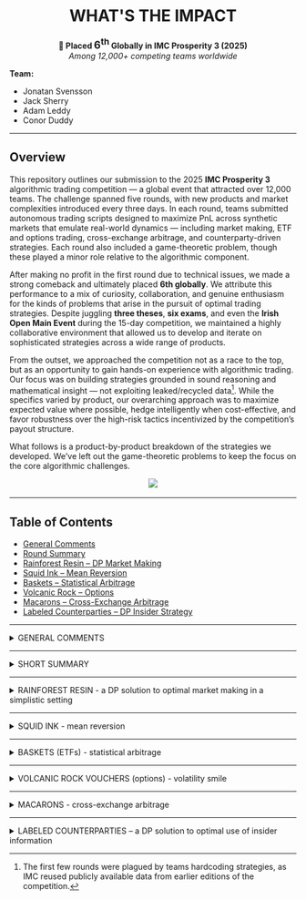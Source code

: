<h1 align="center">WHAT'S THE IMPACT</h1>

<p align="center">
  <strong>🏅 Placed <span style="font-size:1.3em;">6<sup>th</sup></span> Globally in IMC Prosperity 3 (2025)</strong><br>
  <em>Among 12,000+ competing teams worldwide</em>
</p>

**Team:**
- Jonatan Svensson  
- Jack Sherry  
- Adam Leddy  
- Conor Duddy  

---

## Overview

This repository outlines our submission to the 2025 **IMC Prosperity 3** algorithmic trading competition — a global event that attracted over 12,000 teams. The challenge spanned five rounds, with new products and market complexities introduced every three days. In each round, teams submitted autonomous trading scripts designed to maximize PnL across synthetic markets that emulate real-world dynamics — including market making, ETF and options trading, cross-exchange arbitrage, and counterparty-driven strategies. Each round also included a game-theoretic problem, though these played a minor role relative to the algorithmic component.

After making no profit in the first round due to technical issues, we made a strong comeback and ultimately placed **6th globally**. We attribute this performance to a mix of curiosity, collaboration, and genuine enthusiasm for the kinds of problems that arise in the pursuit of optimal trading strategies. Despite juggling **three theses**, **six exams**, and even the **Irish Open Main Event** during the 15-day competition, we maintained a highly collaborative environment that allowed us to develop and iterate on sophisticated strategies across a wide range of products.

From the outset, we approached the competition not as a race to the top, but as an opportunity to gain hands-on experience with algorithmic trading. Our focus was on building strategies grounded in sound reasoning and mathematical insight — not exploiting leaked/recycled data[^1]. While the specifics varied by product, our overarching approach was to maximize expected value where possible, hedge intelligently when cost-effective, and favor robustness over the high-risk tactics incentivized by the competition’s payout structure.

What follows is a product-by-product breakdown of the strategies we developed. We’ve left out the game-theoretic problems to keep the focus on the core algorithmic challenges.

<p align="center">
  <img src="images/prosperity_overview.png" width="600"/>
</p>

---

[^1]: The first few rounds were plagued by teams hardcoding strategies, as IMC reused publicly available data from earlier editions of the competition.


## Table of Contents

- [General Comments](#general-comments)
- [Round Summary](#round-summary)
- [Rainforest Resin – DP Market Making](#rainforest-resin)
- [Squid Ink – Mean Reversion](#squid-ink)
- [Baskets – Statistical Arbitrage](#baskets)
- [Volcanic Rock – Options](#volcanic-rock)
- [Macarons – Cross-Exchange Arbitrage](#macarons)
- [Labeled Counterparties – DP Insider Strategy](#labeled-counterparties)

---


<details>
<summary> GENERAL COMMENTS </summary>

anything like this :

Talk about backing out fv from submitting and how it lines upw ith mid of big sizes.
reference the wiki 
maybe mention that we are a first time team
maybe how to contact us if 


</details>

---
<details>
<summary> SHORT SUMMARY </summary>

maybe explain how the thing is structured and super short explain each round how we did and where we placed what our thoughts were etc

</details>

---

<details>
<summary>RAINFOREST RESIN - a DP solution to optimal market making in a simplistic setting </summary>

Under mild assumptions the problem becomes optimally solvable.

</details>

---

<details>
<summary>SQUID INK - mean reversion </summary>

Under mild assumptions the problem becomes optimally solvable.

</details>

---

<details>
<summary>BASKETS (ETFs) - statistical arbitrage </summary>

dont include olivia here

</details>

---

<details>
<summary>VOLCANIC ROCK VOUCHERS (options) - volatility smile</summary>

WHAT'S THE IMPACT

</details>

---

<details>
<summary>MACARONS - cross-exchange arbitrage</summary>

WHAT'S THE IMPACT

</details>

---

<details>
<summary>LABELED COUNTERPARTIES – a DP solution to optimal use of insider information</summary>
<br>

# Short Summary
In the final round, counterparty identifiers were added to the historical data. This meant that for every trade, the identities of both the buyer and seller were disclosed — and this information would also be available in real time during the final submission. There were around 20 market participants, each focused on their own subset of products.

We began by plotting PnL for each counterparty, split by product and decomposed into execution and holding components. Some counterparties generated substantial execution PnL by consistently trading at favorable prices. However, this insight offered limited value for refining our algorithms, as we were already fully exploiting those opportunities through aggressive market making.

Only one counterparty stood out in terms of holding PnL. Upon further inspection, it became clear that they exclusively bought at the daily minimum and sold at the daily maximum — without taking any other trades. This behavior was observed only in Kelp, Squid Ink, and Croissants.

Due to Kelp’s relatively stable price dynamics, directional bets based on this min/max behavior were unlikely to generate enough profit to justify displacing our existing market-making strategy.

Squid Ink, on the other hand, was more promising. With large daily swings, the historical PnL from a simple min/max strategy matched the performance of our current approach. Since our existing Squid Ink strategy didn’t rely on market making, we could layer in directional trades without cannibalizing our core PnL. The only modification required was to shorten the liquidation horizon for mean-reverting trades whenever a directional bet was active.

Trading the min/max for Croissants proved highly profitable, thanks to large daily price swings and generous position limits. Since Croissants had previously been used only to hedge basket exposure, this new directional strategy introduced no conflicts with our existing setup.
We quickly realized that Croissant exposure could be scaled up indirectly through the baskets. To evaluate this, we used historical data to compare the PnL of a Croissant-driven basket strategy against the statistical arbitrage approach we had relied on in earlier rounds. On average, the two performed similarly, though daily results could diverge significantly.
To capture the strengths of both, we adopted a hybrid approach: we introduced a Croissant-based term into the basket's target position (see section on basket trading). The weight of this term was calibrated through backtesting on historical data.

This summarizes what we managed to implement before the final submission. After climbing from #98 to #6 in Round 4, we knew our algorithm was strong. Still cautious from the technical issues in Round 1, we chose to focus on delivering a robust and reliable script rather than pushing for further complexity. That said, some of the ideas we explored were promising enough to deserve a place in this write-up. The next session discusses on of them.

---

# Dynamic Programming Again?

The information contained in the global minimum and maximum of a random price walk can be leveraged more effectively than simply buying the minimum and selling the maximum. Once both extrema have occurred (noting that we only observe them as they happen), we gain a powerful constraint: the remainder of the walk must remain within the established min-max range. This fundamentally alters the distribution of future prices.
To illustrate this, consider the following edge case: the global minimum occurs, and we initiate a long position. Later, the global maximum is reached, and we switch to a short. If the price subsequently falls back to the level of the previously announced minimum, we now know with certainty that it cannot drop any further — doing so would contradict the declared minimum. This allows us to confidently enter a long position, exploiting the boundary created by the known extrema.


## Summary this section

- Modelling Price and Establishing Assumptions
- Bayesian Approach to Utilizing Information from Bounds
- Setting Up and Solving Dynamic Program for Optimal Trading
- Evaluating Performance of Resulting Strategy
- Concluding Remarks


## Price walk model
To develop this idea into a trading strategy, we first need a model for the price walk. Squid Ink was excluded from consideration due to its intentionally erratic behavior — designed to exhibit large, irregular jumps followed by reversion. Cracking the logic behind its generation would likely yield more generalizable edge elsewhere. Kelp, on the other hand, lacked sufficient volatility to make the min/max-based strategy actionable.
We therefore focus exclusively on Croissants. As discussed earlier, using the midpoint of the largest quantities in the order book gives a strong approximation of fair value. In Croissants, the spread between the two largest levels is typically one or two ticks, resulting in fair values that are either integers or half-integers. By multiplying all prices by 2, we obtain clean integer-valued price paths.
A reasonable model assumes that the price evolves as an i.i.d. random walk with steps drawn from a symmetric distribution. The figure below shows the empirical step distribution alongside a simplified model in which rare outliers are removed and symmetry is enforced.

<p align="center">
  <img src="images/olivia/step_distributions_and_paths.png" width="600"/>
</p>


## Utilizing the bounds
In this section the goal is to condense all information from the given bounds so that we can use it in our upcoming dynamic program. We work in a grid of shape `(remaining time steps) × (current price)`, and at each point on this grid we aim to adjust the step distribution based on the information from the bounds. Far from the bounds or with few steps remaining, the step distribution remains essentially unchanged. In contrast, points near the upper or lower bound are subject to sharply skewed distributions: for instance, if the price is near the upper bound, downward steps become significantly more likely under the constraint that the walk must stay inside the range.

This conditioning can be formalized in a Bayesian framework. Knowing the bounds removes all future paths that would exit the allowed region. From any given point, we discard such violating paths and reweight the remaining ones to compute the updated distribution for the next step. Naively computing this requires evaluating all possible paths — an intractable problem, as the number of walks scales exponentially (e.g., 13^t with t ~ 10,000).

To make this computation feasible, we instead begin by computing the **survival probability**: the probability that a walk starting from a grid point remains within the bounds until the end. This can be done recursively in time. We initialize at t = 1, where almost all points have survival probability 1 — except those close enough to reach outside the boundaries in one step. From there, we propagate survival probabilities backward using a weighted sum based on the step distribution at each slice in time. This recursive approach allows us to efficiently calculate, for any point, what proportion of paths from there end up inside and outside the bounds.

The figure below shows the resulting survival probabilities under the bounds [0, 10], assuming the following step distribution:

`step-prob = {0: 0.6, ±1: 0.17, ±2: 0.03}`

As expected, points near the bounds and with a lot of time left in the session are likely to walk outside the bounds, whereas points far from the bounds and close to the end show high survival probability.

<p align="center">
  <img src="images/olivia/survival_probability.png" width="600"/>
</p>

From the survival grid, the step distributions are updated by reweighting each possible move according to the survival probability of the resulting state, and then normalizing to form a valid probability distribution. With these skewed, state-dependent step distributions in place, we can now formulate a dynamic programming algorithm to derive the optimal trading strategy.


## DP Formulation and Solution

**Note:** This DP formulation can be applied even without any bounding constraints on the price. However, in the case of a symmetric step distribution, the expected value of any trade becomes negative — since price changes have zero expected drift, and each trade incurs a cost from crossing the spread. It is precisely the bounds on the future price path that introduce asymmetry into the step distribution, making trading directionally profitable and the problem worth solving.



Problem formulation:
Given a realization of an i.i.d. random walk with a known step distribution 

Variables:
 * t - time left in session. After this time the lower and upper bounds no longer hold.
 * L - position limits.
 * s(t) - stock price with t iterations left in session.
 * BL, BU - upper and lower price bounds.
 * Spread - Cost/unit of crossing spread
 * x - position



Note that we need to wait for the second extrema before there will be enough information to trade. After the first we will enter a position one way. The bound we are given will only ever alter the rest of the walk in favour of our position and we will therefore not trade until the second extrema.

## Performance

## Remarks

include something about how easy tis would be to implement by jsut fitting one polynomial

</details>

